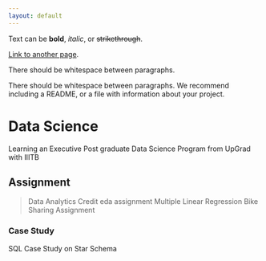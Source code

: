 ```yaml
---
layout: default
---
```


Text can be **bold**, _italic_, or ~~strikethrough~~.

[Link to another page](./another-page.html).

There should be whitespace between paragraphs.

There should be whitespace between paragraphs. We recommend including a README, or a file with information about your project.

# Data Science

Learning an Executive Post graduate Data Science Program from UpGrad with IIITB

## Assignment

>Data Analytics Credit eda assignment 
>Multiple Linear Regression Bike Sharing Assignment

### Case Study

SQL Case Study on Star Schema

